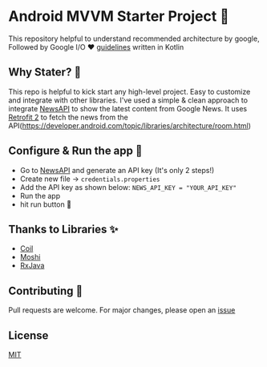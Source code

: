 
# Android MVVM Starter Project  💪

This repository helpful to understand recommended architecture by google, Followed by Google I/O  ❤️  [guidelines](https://developer.android.com/topic/libraries/architecture/index.html)  written in Kotlin

## Why Stater?  🤔
This repo is helpful to kick start any high-level project. Easy to customize and integrate with other libraries.
I've used a simple & clean approach to integrate  [NewsAPI](https://newsapi.org/)  to show the latest content from Google News. It uses  [Retrofit 2](http://square.github.io/retrofit/)  to fetch the news from the API(https://developer.android.com/topic/libraries/architecture/room.html)

## Configure & Run the app  🚀

-   Go to  [NewsAPI](https://newsapi.org/)  and generate an API key (It's only 2 steps!)
-   Create new file ->  `credentials.properties`
-   Add the API key as shown below:  `NEWS_API_KEY = "YOUR_API_KEY"`
-   Run the app
-   hit run button  🎉

## [](https://github.com/CodePlayStudios/Android-Kickstarter#thanks-to-libraries-)Thanks to Libraries  ✨

-   [Coil](https://github.com/coil-kt/coil)
-   [Moshi](https://github.com/square/moshi)
-   [RxJava](https://github.com/ReactiveX/RxJava)

## [](https://github.com/CodePlayStudios/Android-Kickstarter#contributing-)Contributing  🤝

Pull requests are welcome. For major changes, please open an [issue](https://github.com/rakshitsoni02/GoogleNews/issues)

## [](https://github.com/CodePlayStudios/Android-Kickstarter#license)License

[MIT](https://choosealicense.com/licenses/mit/)
